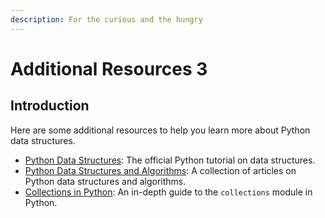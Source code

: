 ```yaml
---
description: For the curious and the hungry
---
```


# Additional Resources 3

## Introduction

Here are some additional resources to help you learn more about Python data structures.

- [Python Data Structures](https://docs.python.org/3/tutorial/datastructures.html): The official Python tutorial on data structures.
- [Python Data Structures and Algorithms](https://www.geeksforgeeks.org/python-data-structures/): A collection of articles on Python data structures and algorithms.
- [Collections in Python](https://realpython.com/python-collections-module/): An in-depth guide to the `collections` module in Python.
